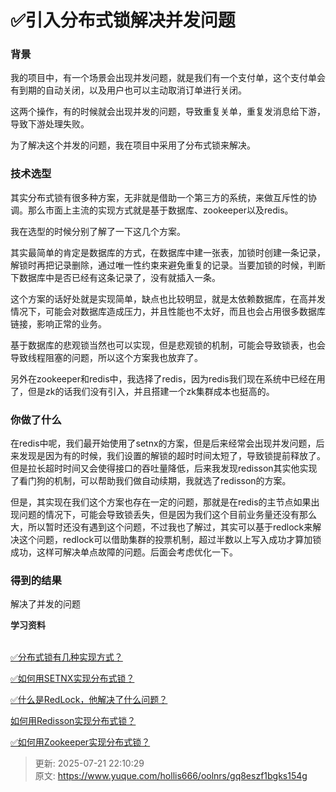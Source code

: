 # ✅引入分布式锁解决并发问题

### 背景
我的项目中，有一个场景会出现并发问题，就是我们有一个支付单，这个支付单会有到期的自动关闭，以及用户也可以主动取消订单进行关闭。



这两个操作，有的时候就会出现并发的问题，导致重复关单，重复发消息给下游，导致下游处理失败。



为了解决这个并发的问题，我在项目中采用了分布式锁来解决。



### 技术选型


其实分布式锁有很多种方案，无非就是借助一个第三方的系统，来做互斥性的协调。那么市面上主流的实现方式就是基于数据库、zookeeper以及redis。



我在选型的时候分别了解了一下这几个方案。



其实最简单的肯定是数据库的方式，在数据库中建一张表，加锁时创建一条记录，解锁时再把记录删除，通过唯一性约束来避免重复的记录。当要加锁的时候，判断下数据库中是否已经有这条记录了，没有就插入一条。



这个方案的话好处就是实现简单，缺点也比较明显，就是太依赖数据库，在高并发情况下，可能会对数据库造成压力，并且性能也不太好，而且也会占用很多数据库链接，影响正常的业务。



基于数据库的悲观锁当然也可以实现，但是悲观锁的机制，可能会导致锁表，也会导致线程阻塞的问题，所以这个方案我也放弃了。



另外在zookeeper和redis中，我选择了redis，因为redis我们现在系统中已经在用了，但是zk的话我们没有引入，并且搭建一个zk集群成本也挺高的。



### 你做了什么


在redis中呢，我们最开始使用了setnx的方案，但是后来经常会出现并发问题，后来发现是因为有的时候，我们设置的解锁的超时时间太短了，导致锁提前释放了。但是拉长超时时间又会使得接口的吞吐量降低，后来我发现redisson其实他实现了看门狗的机制，可以帮助我们做自动续期，我就选了redisson的方案。



但是，其实现在我们这个方案也存在一定的问题，那就是在redis的主节点如果出现问题的情况下，可能会导致锁丢失，但是因为我们这个目前业务量还没有那么大，所以暂时还没有遇到这个问题，不过我也了解过，其实可以基于redlock来解决这个问题，redlock可以借助集群的投票机制，超过半数以上写入成功才算加锁成功，这样可解决单点故障的问题。后面会考虑优化一下。



### 得到的结果


解决了并发的问题





**<font style="color:rgb(38, 38, 38);">学习资料</font>**<font style="color:rgb(38, 38, 38);">  
</font><font style="color:rgb(38, 38, 38);">  
</font>

[✅分布式锁有几种实现方式？](https://www.yuque.com/hollis666/oolnrs/fvnr41#CJQP3)



[✅如何用SETNX实现分布式锁？](https://www.yuque.com/hollis666/oolnrs/feovxr7gr8ois5yt)



[✅什么是RedLock，他解决了什么问题？](https://www.yuque.com/hollis666/oolnrs/lxzg0ubs2xpvenxw)



[如何用Redisson实现分布式锁？](https://www.yuque.com/hollis666/oolnrs/gdsvngueclva39ve)



[✅如何用Zookeeper实现分布式锁？](https://www.yuque.com/hollis666/oolnrs/bdxuqt775i5zo9kz)



> 更新: 2025-07-21 22:10:29  
> 原文: <https://www.yuque.com/hollis666/oolnrs/gq8eszf1bgks154g>